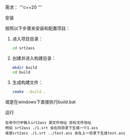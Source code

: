 需求：
    '''c++20
    '''

安装

按照以下步骤来安装和配置项目：

1.  进入项目目录：
    
    ```bash
    cd srt2ass
    ```
    
2.  创建并进入构建目录：
    
    ```bash
    mkdir build
    cd build
    ```
    
3.  生成构建文件：
    
    ```bash
    cmake --build .
    ```

或是在windows下直接执行build.bat

运行

    在命令行中输入srt2ass 源文件地址 目标文件地址
    例如 srt2ass ./1.srt 会在同目录下生成一个1.ass
    或是srt2ass ./1.srt ../test.ass 会在上一目录下生成test.ass
    

